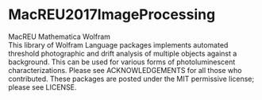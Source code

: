 # MacREU2017ImageProcessing
MacREU Mathematica Wolfram  
This library of Wolfram Language packages implements automated threshold 
photographic and drift analysis of multiple objects against a background.
This can be used for various forms of photoluminescent characterizations.
Please see ACKNOWLEDGEMENTS for all those who contributed.
These packages are posted under the MIT permissive license; please see LICENSE.
